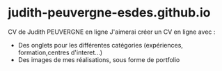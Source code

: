 # judith-peuvergne-esdes.github.io
CV de Judith PEUVERGNE en ligne 
J'aimerai créer un CV en ligne avec :
- Des onglets pour les différentes catégories (expériences, formation,centres d'interet...)
- Des images de mes réalisations, sous forme de portfolio
